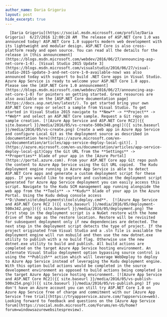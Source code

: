 ```yaml
---
author_name: Daria Grigoriu
layout: post
hide_excerpt: true
---
```

      [Daria Grigoriu](https://social.msdn.microsoft.com/profile/Daria Grigoriu)  6/27/2016 12:00:28 AM  The release of ASP.NET Core 1.0 was announced today! ASP.NET Core 1.0 supports modern web development with its lightweight and modular design. ASP.NET Core is also cross-platform ready and open source. You can read all the details for the release in [this announcement](https://blogs.msdn.microsoft.com/webdev/2016/06/27/announcing-asp-net-core-1-0). [Visual Studio 2015 Update 3](https://blogs.msdn.microsoft.com/visualstudio/2016/06/27/visual-studio-2015-update-3-and-net-core-1-0-available-now) was also announced today with support to build .NET Core apps in Visual Studio. Azure App Service is ready to welcome your ASP.NET Core 1.0 apps. Please see the [ASP.NET Core 1.0 announcement](https://blogs.msdn.microsoft.com/webdev/2016/06/27/announcing-asp-net-core-1-0) for pointers on getting started. Great resources are also available on the [ASP.NET Core documentation page](https://docs.asp.net/en/latest/). To get started bring your own ASP.NET Core repo or select a sample from Visual Studio. To get started in Visual Studio 2015 navigate to **New** -> **Project** -> **Web** and select an ASP.NET Core sample. Request a Git repo on sample creation. [![Azure App Service and ASP.NET Core RC2]({{ site.baseurl }}/media/2016/05/vs-create-500x348.png)]({{ site.baseurl }}/media/2016/05/vs-create.png) Create a web app in Azure App Service and configure Local Git as the deployment source as described in [documentation here](https://azure.microsoft.com/en-us/documentation/articles/app-service-deploy-local-git)[. ](https://azure.microsoft.com/en-us/documentation/articles/app-service-deploy-local-git)Copy the Git URL from the **Settings** -> **Properties** blade of your app in the [Azure Portal](https://portal.azure.com). From your ASP.NET Core app Git repo push the content to Azure App Service using the Git URL copied.  The Kudu deployment engine running in Azure App Service is able to detect ASP.NET Core apps and generate a custom deployment script for these apps. If you would like to explore and customize the deployment script generated for Azure App Service deployment you can easily access this script. Navigate to the Kudu SCM management app running alongside the web app from the **Tools** -> **Kudu** blade of your app in the Azure Portal. Using the Kudu debug console access **D:\home\site\deployments\tools\deploy.cmd**.  [![Azure App Service and ASP.NET Core RC2 ]({{ site.baseurl }}/media/2016/05/deployment-500x342.png)]({{ site.baseurl }}/media/2016/05/deployment.png) The first step in the deployment script is a NuGet restore with the home drive of the app as the restore location. Restore will be revisited for subsequent deployment only if new dependencies are detected. The next step in the deployment script detects the type of project. If the project originated from Visual Studio and a .sln file is available the deployment engine will run msbuild and then use the new dotnet.exe utility to publish with a no build flag. Otherwise use the new dotnet.exe utility to build and publish. All build actions are completed on the target Azure App Service hosting environment. An alternate Visual Studio deployment option bypassing source control is using the **Publish** action which will leverage WebDeploy to deploy to Azure App Service instead of leveraging the Kudu deployment engine. With this option build actions would be completed in the source development environment as opposed to build actions being completed in the target Azure App Service hosting environment. [![Azure App Service and ASP.NET Core RC2]({{ site.baseurl }}/media/2016/05/vs-publish-500x254.png)]({{ site.baseurl }}/media/2016/05/vs-publish.png) If you don't have an Azure account you can still try ASP.NET Core 1.0 on Azure App Service free of charge and commitment with our [Azure App Service free trial](https://tryappservice.azure.com/?appservice=web).  Looking forward to feedback and questions on the [Azure App Service forum](https://social.msdn.microsoft.com/Forums/en-US/home?forum=windowsazurewebsitespreview).      